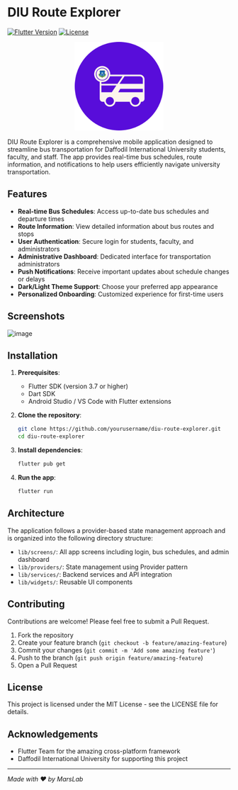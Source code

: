 # DIU Route Explorer

[![Flutter Version](https://img.shields.io/badge/Flutter-3.7+-blue.svg)](https://flutter.dev/)
[![License](https://img.shields.io/badge/License-MIT-green.svg)](LICENSE)

<p align="center">
  <img src="assets/icons/icon.png" alt="DIU Route Explorer Logo" width="200"/>
</p>

DIU Route Explorer is a comprehensive mobile application designed to streamline bus transportation for Daffodil International University students, faculty, and staff. The app provides real-time bus schedules, route information, and notifications to help users efficiently navigate university transportation.

## Features

- **Real-time Bus Schedules**: Access up-to-date bus schedules and departure times
- **Route Information**: View detailed information about bus routes and stops
- **User Authentication**: Secure login for students, faculty, and administrators
- **Administrative Dashboard**: Dedicated interface for transportation administrators
- **Push Notifications**: Receive important updates about schedule changes or delays
- **Dark/Light Theme Support**: Choose your preferred app appearance
- **Personalized Onboarding**: Customized experience for first-time users

## Screenshots

![image](https://github.com/user-attachments/assets/d91ad394-7a94-4017-910a-45d06de04b5e)

## Installation

1. **Prerequisites**:
   - Flutter SDK (version 3.7 or higher)
   - Dart SDK
   - Android Studio / VS Code with Flutter extensions

2. **Clone the repository**:
   ```bash
   git clone https://github.com/yourusername/diu-route-explorer.git
   cd diu-route-explorer
   ```

3. **Install dependencies**:
   ```bash
   flutter pub get
   ```

4. **Run the app**:
   ```bash
   flutter run
   ```

## Architecture

The application follows a provider-based state management approach and is organized into the following directory structure:

- `lib/screens/`: All app screens including login, bus schedules, and admin dashboard
- `lib/providers/`: State management using Provider pattern
- `lib/services/`: Backend services and API integration
- `lib/widgets/`: Reusable UI components

## Contributing

Contributions are welcome! Please feel free to submit a Pull Request.

1. Fork the repository
2. Create your feature branch (`git checkout -b feature/amazing-feature`)
3. Commit your changes (`git commit -m 'Add some amazing feature'`)
4. Push to the branch (`git push origin feature/amazing-feature`)
5. Open a Pull Request

## License

This project is licensed under the MIT License - see the LICENSE file for details.

## Acknowledgements

- Flutter Team for the amazing cross-platform framework
- Daffodil International University for supporting this project

---

*Made with ❤️ by MarsLab*
